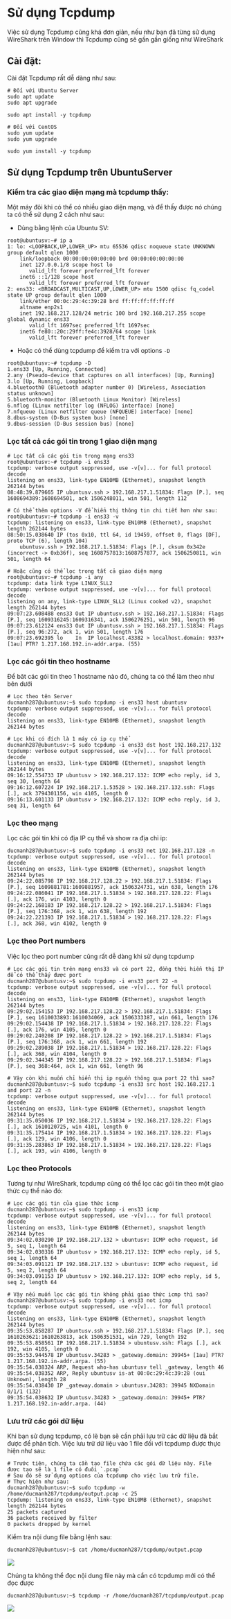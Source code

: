 # Sử dụng Tcpdump
Việc sử dụng Tcpdump cũng khá đơn giản, nếu như bạn đã từng sử dụng WireShark trên Window thì Tcpdump cũng sẽ gần gần giống như WireShark
## Cài đặt:
Cài đặt Tcpdump rất dễ dàng như sau:
```
# Đối với Ubuntu Server
sudo apt update
sudo apt upgrade

sudo apt install -y tcpdump

# Đối với CentOS
sudo yum update
sudo yum upgrade

sudo yum install -y tcpdump
```

## Sử dụng Tcpdump trên UbuntuServer
### Kiểm tra các giao diện mạng mà tcpdump thấy:
Một máy đôi khi có thể có nhiều giao diện mạng, và để thấy được nó chúng ta có thể sử dụng 2 cách như sau:
- Dùng bằng lệnh của Ubuntu SV:
```
root@ubuntusv:~# ip a
1: lo: <LOOPBACK,UP,LOWER_UP> mtu 65536 qdisc noqueue state UNKNOWN group default qlen 1000
    link/loopback 00:00:00:00:00:00 brd 00:00:00:00:00:00
    inet 127.0.0.1/8 scope host lo
       valid_lft forever preferred_lft forever
    inet6 ::1/128 scope host
       valid_lft forever preferred_lft forever
2: ens33: <BROADCAST,MULTICAST,UP,LOWER_UP> mtu 1500 qdisc fq_codel state UP group default qlen 1000
    link/ether 00:0c:29:4c:39:28 brd ff:ff:ff:ff:ff:ff
    altname enp2s1
    inet 192.168.217.128/24 metric 100 brd 192.168.217.255 scope global dynamic ens33
       valid_lft 1697sec preferred_lft 1697sec
    inet6 fe80::20c:29ff:fe4c:3928/64 scope link
       valid_lft forever preferred_lft forever
```
- Hoặc có thể dùng tcpdump để kiểm tra với options `-D`
```
root@ubuntusv:~# tcpdump -D
1.ens33 [Up, Running, Connected]
2.any (Pseudo-device that captures on all interfaces) [Up, Running]
3.lo [Up, Running, Loopback]
4.bluetooth0 (Bluetooth adapter number 0) [Wireless, Association status unknown]
5.bluetooth-monitor (Bluetooth Linux Monitor) [Wireless]
6.nflog (Linux netfilter log (NFLOG) interface) [none]
7.nfqueue (Linux netfilter queue (NFQUEUE) interface) [none]
8.dbus-system (D-Bus system bus) [none]
9.dbus-session (D-Bus session bus) [none]
```
### Lọc tất cả các gói tin trong 1 giao diện mạng
```
# Lọc tất cả các gói tin trong mạng ens33
root@ubuntusv:~# tcpdump -i ens33
tcpdump: verbose output suppressed, use -v[v]... for full protocol decode
listening on ens33, link-type EN10MB (Ethernet), snapshot length 262144 bytes
08:48:39.879665 IP ubuntusv.ssh > 192.168.217.1.51834: Flags [P.], seq 1608694389:1608694501, ack 1506248011, win 501, length 112

# Có thể thêm options -V để hiển thị thông tin chi tiết hơn như sau:
root@ubuntusv:~# tcpdump -i ens33 -v
tcpdump: listening on ens33, link-type EN10MB (Ethernet), snapshot length 262144 bytes
08:50:15.038640 IP (tos 0x10, ttl 64, id 19459, offset 0, flags [DF], proto TCP (6), length 104)
    ubuntusv.ssh > 192.168.217.1.51834: Flags [P.], cksum 0x342e (incorrect -> 0xb36f), seq 1608757813:1608757877, ack 1506250811, win 501, length 64

# Hoặc cũng có thể lọc trong tất cả giao diện mạng
root@ubuntusv:~# tcpdump -i any
tcpdump: data link type LINUX_SLL2
tcpdump: verbose output suppressed, use -v[v]... for full protocol decode
listening on any, link-type LINUX_SLL2 (Linux cooked v2), snapshot length 262144 bytes
09:07:23.608488 ens33 Out IP ubuntusv.ssh > 192.168.217.1.51834: Flags [P.], seq 1609316245:1609316341, ack 1506276251, win 501, length 96
09:07:23.612124 ens33 Out IP ubuntusv.ssh > 192.168.217.1.51834: Flags [P.], seq 96:272, ack 1, win 501, length 176
09:07:23.692395 lo    In  IP localhost.43382 > localhost.domain: 9337+ [1au] PTR? 1.217.168.192.in-addr.arpa. (55)
```
### Lọc các gói tin theo hostname
Để băt các gói tin theo 1 hostname nào đó, chúng ta có thể làm theo như bên dưới
```
# Lọc theo tên Server
ducmanh287@ubuntusv:~$ sudo tcpdump -i ens33 host ubuntusv
tcpdump: verbose output suppressed, use -v[v]... for full protocol decode
listening on ens33, link-type EN10MB (Ethernet), snapshot length 262144 bytes

# Lọc khi có đích là 1 máy có ip cụ thể
ducmanh287@ubuntusv:~$ sudo tcpdump -i ens33 dst host 192.168.217.132
tcpdump: verbose output suppressed, use -v[v]... for full protocol decode
listening on ens33, link-type EN10MB (Ethernet), snapshot length 262144 bytes
09:16:12.554733 IP ubuntusv > 192.168.217.132: ICMP echo reply, id 3, seq 30, length 64
09:16:12.607224 IP 192.168.217.1.53528 > 192.168.217.132.ssh: Flags [.], ack 3794301156, win 4105, length 0
09:16:13.601133 IP ubuntusv > 192.168.217.132: ICMP echo reply, id 3, seq 31, length 64
```

### Lọc theo mạng
Lọc các gói tin khi có địa IP cụ thể và show ra địa chỉ ip:
```
ducmanh287@ubuntusv:~$ sudo tcpdump -i ens33 net 192.168.217.128 -n
tcpdump: verbose output suppressed, use -v[v]... for full protocol decode
listening on ens33, link-type EN10MB (Ethernet), snapshot length 262144 bytes
09:24:22.085798 IP 192.168.217.128.22 > 192.168.217.1.51834: Flags [P.], seq 1609881781:1609881957, ack 1506324731, win 638, length 176
09:24:22.086041 IP 192.168.217.1.51834 > 192.168.217.128.22: Flags [.], ack 176, win 4103, length 0
09:24:22.168183 IP 192.168.217.128.22 > 192.168.217.1.51834: Flags [P.], seq 176:368, ack 1, win 638, length 192
09:24:22.221393 IP 192.168.217.1.51834 > 192.168.217.128.22: Flags [.], ack 368, win 4102, length 0
```
### Lọc theo Port numbers
Việc lọc theo port number cũng rất dễ dàng khi sử dụng tcpdump
```
# Lọc các gói tin trên mạng ens33 và có port 22, đồng thời hiển thị IP để có thể thấy được port
ducmanh287@ubuntusv:~$ sudo tcpdump -i ens33 port 22 -n
tcpdump: verbose output suppressed, use -v[v]... for full protocol decode
listening on ens33, link-type EN10MB (Ethernet), snapshot length 262144 bytes
09:29:02.154153 IP 192.168.217.128.22 > 192.168.217.1.51834: Flags [P.], seq 1610033893:1610034069, ack 1506333387, win 661, length 176
09:29:02.154438 IP 192.168.217.1.51834 > 192.168.217.128.22: Flags [.], ack 176, win 4105, length 0
09:29:02.240208 IP 192.168.217.128.22 > 192.168.217.1.51834: Flags [P.], seq 176:368, ack 1, win 661, length 192
09:29:02.289038 IP 192.168.217.1.51834 > 192.168.217.128.22: Flags [.], ack 368, win 4104, length 0
09:29:02.344345 IP 192.168.217.128.22 > 192.168.217.1.51834: Flags [P.], seq 368:464, ack 1, win 661, length 96

# Vậy còn khi muốn chỉ hiển thị ip nguồn thông qua port 22 thì sao?
ducmanh287@ubuntusv:~$ sudo tcpdump -i ens33 src host 192.168.217.1 and port 22 -n
tcpdump: verbose output suppressed, use -v[v]... for full protocol decode
listening on ens33, link-type EN10MB (Ethernet), snapshot length 262144 bytes
09:31:35.050036 IP 192.168.217.1.51834 > 192.168.217.128.22: Flags [.], ack 1610120725, win 4101, length 0
09:31:35.175414 IP 192.168.217.1.51834 > 192.168.217.128.22: Flags [.], ack 129, win 4106, length 0
09:31:35.283863 IP 192.168.217.1.51834 > 192.168.217.128.22: Flags [.], ack 193, win 4106, length 0
```

### Lọc theo Protocols
Tương tự như WireShark, tcpdump cũng có thể lọc các gói tin theo một giao thức cụ thể nào đó:
```
# Lọc các gói tin của giao thức icmp
ducmanh287@ubuntusv:~$ sudo tcpdump -i ens33 icmp
tcpdump: verbose output suppressed, use -v[v]... for full protocol decode
listening on ens33, link-type EN10MB (Ethernet), snapshot length 262144 bytes
09:34:02.030290 IP 192.168.217.132 > ubuntusv: ICMP echo request, id 5, seq 1, length 64
09:34:02.030316 IP ubuntusv > 192.168.217.132: ICMP echo reply, id 5, seq 1, length 64
09:34:03.091121 IP 192.168.217.132 > ubuntusv: ICMP echo request, id 5, seq 2, length 64
09:34:03.091153 IP ubuntusv > 192.168.217.132: ICMP echo reply, id 5, seq 2, length 64

# Vậy nếu muốn lọc các gói tin không phải giao thức icmp thì sao?
ducmanh287@ubuntusv:~$ sudo tcpdump -i ens33 not icmp
tcpdump: verbose output suppressed, use -v[v]... for full protocol decode
listening on ens33, link-type EN10MB (Ethernet), snapshot length 262144 bytes
09:35:53.858287 IP ubuntusv.ssh > 192.168.217.1.51834: Flags [P.], seq 1610263621:1610263813, ack 1506351531, win 729, length 192
09:35:53.858561 IP 192.168.217.1.51834 > ubuntusv.ssh: Flags [.], ack 192, win 4105, length 0
09:35:53.944578 IP ubuntusv.34283 > _gateway.domain: 39945+ [1au] PTR? 1.217.168.192.in-addr.arpa. (55)
09:35:54.038324 ARP, Request who-has ubuntusv tell _gateway, length 46
09:35:54.038352 ARP, Reply ubuntusv is-at 00:0c:29:4c:39:28 (oui Unknown), length 28
09:35:54.038430 IP _gateway.domain > ubuntusv.34283: 39945 NXDomain 0/1/1 (132)
09:35:54.038632 IP ubuntusv.34283 > _gateway.domain: 39945+ PTR? 1.217.168.192.in-addr.arpa. (44)
```
### Lưu trữ các gói dữ liệu
Khi bạn sử dụng tcpdump, có lẽ bạn sẽ cần phải lưu trữ các dữ liệu đã bắt được để phân tích. Việc lưu trữ dữ liệu vào 1 file đối với tcpdump được thực hiện như sau:
```
# Trước tiên, chúng ta cần tạo file chứa các gói dữ liệu này. File được tạo sẽ là 1 file có đuôi `.pcap`
# Sau đó sẽ sử dụng options của tcpdump cho việc lưu trữ file.
# Thực hiện như sau:
ducmanh287@ubuntusv:~$ sudo tcpdump -w /home/ducmanh287/tcpdump/output.pcap -c 25
tcpdump: listening on ens33, link-type EN10MB (Ethernet), snapshot length 262144 bytes
25 packets captured
36 packets received by filter
0 packets dropped by kernel
```
Kiểm tra nội dung file bằng lệnh sau:
```
ducmanh287@ubuntusv:~$ cat /home/ducmanh287/tcpdump/output.pcap
```
![](/Anh/Screenshot_502.png)

Chúng ta không thể đọc nội dung file này mà cần có tcpdump mới có thể đọc được
```
ducmanh287@ubuntusv:~$ tcpdump -r /home/ducmanh287/tcpdump/output.pcap
```
![](/Anh/Screenshot_503.png)